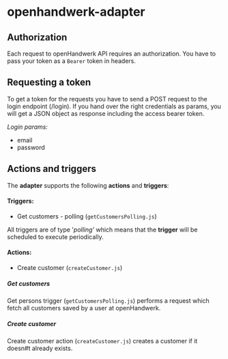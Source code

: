 # openhandwerk-adapter

## Authorization
Each request to openHandwerk API requires an authorization. You have to pass your token as a `Bearer` token in headers.

## Requesting a token
To get a token for the requests you have to send a POST request to the login endpoint (/login).
If you hand over the right credentials as params, you will get a JSON object as response including the
access bearer token.

*Login params:*
  - email
  - password

## Actions and triggers
The **adapter** supports the following **actions** and **triggers**:

#### Triggers:
  - Get customers - polling (```getCustomersPolling.js```)

  All triggers are of type '*polling'* which means that the **trigger** will be scheduled to execute periodically. 

#### Actions:
  - Create customer (```createCustomer.js```)

##### Get customers

Get persons trigger (```getCustomersPolling.js```) performs a request which fetch all customers saved by a user at openHandwerk.

##### Create customer

Create customer action (``createCustomer.js``) creates a customer if it doesn#t already exists.
